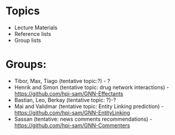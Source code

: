 # Topics
- Lecture Materials
- Reference lists
- Group lists

# Groups:
- Tibor, Max, Tiago (tentative topic:?) - ?
- Henrik and Simon (tentative topic: drug network interactions) - https://github.com/hpi-sam/GNN-Effectants
- Bastian, Leo, Berkay (tentative topic: ?)-?
- Mai and Validmar (tentative topic: Entity Linking prediction) - https://github.com/hpi-sam/GNN-EntityLinking
- Sassan (tentative: news comments recommendations) - https://github.com/hpi-sam/GNN-Commenters

